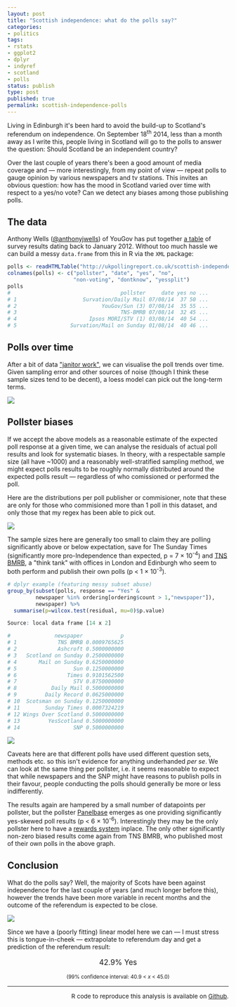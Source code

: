```yaml
---
layout: post
title: "Scottish independence: what do the polls say?"
categories:
- politics
tags:
- rstats
- ggplot2
- dplyr
- indyref
- scotland
- polls
status: publish
type: post
published: true
permalink: scottish-independence-polls
---
```


Living in Edinburgh it's been hard to avoid the build-up to Scotland's referendum on independence. On September 18<sup>th</sup> 2014, less than a month away as I write this, people living in Scotland will go to the polls to answer the question: Should Scotland be an independent country?

Over the last couple of years there's been a good amount of media coverage and &mdash; more interestingly, from my point of view &mdash; repeat polls to gauge opinion by various newspapers and tv stations. This invites an obvious question: how has the mood in Scotland varied over time with respect to a yes/no vote? Can we detect any biases among those publishing polls.

## The data

Anthony Wells ([@anthonyjwells](https://twitter.com/anthonyjwells)) of YouGov has put together [a table](http://ukpollingreport.co.uk/scottish-independence-referendum) of survey results dating back to January 2012. Without too much hassle we can build a messy `data.frame` from this in R via the `XML` package:

```r
polls <- readHTMLTable("http://ukpollingreport.co.uk/scottish-independence-referendum", skip.rows=1)[[1]]
colnames(polls) <- c("pollster", "date", "yes", "no",
                     "non-voting", "dontknow", "yessplit")
polls
#                                   pollster     date yes no ...
# 1                     Survation/Daily Mail 07/08/14  37 50 ...
# 2                           YouGov/Sun (3) 07/08/14  35 55 ...
# 3                                 TNS-BMRB 07/08/14  32 45 ...  
# 4                       Ipsos MORI/STV (1) 03/08/14  40 54 ...
# 5                 Survation/Mail on Sunday 01/08/14  40 46 ...
```

## Polls over time

After a bit of data ["janitor work"](http://www.nytimes.com/2014/08/18/technology/for-big-data-scientists-hurdle-to-insights-is-janitor-work.html), we can visualise the poll trends over time. Given sampling error and other sources of noise (though I think these sample sizes tend to be decent), a loess model can pick out the long-term terms.

<a href="{{ site.baseurl }}/img/indyref_trends.png" target="_blank">
<img class="imgfull" src="{{ site.baseurl }}/img/indyref_trends_thumb.png" />
</a>

## Pollster biases

If we accept the above models as a reasonable estimate of the expected poll response at a given time, we can analyse the residuals of actual poll results and look for systematic biases. In theory, with a respectable sample size (all have ~1000) and a reasonably well-stratified sampling method, we might expect polls results to be roughly normally distributed around the expected polls result &mdash; regardless of who comissioned or performed the poll.

Here are the distributions per poll publisher or commisioner, note that these are only for those who commisioned more than 1 poll in this dataset, and only those that my regex has been able to pick out.

<a href="{{ site.baseurl }}/img/indyref_YesBiasNewspapers.png" target="_blank">
<img class="imgfull" src="{{ site.baseurl }}/img/indyref_YesBiasNewspapers_thumb.png" />
</a>

The sample sizes here are generally too small to claim they are polling significantly above or below expectation, save for The Sunday Times (significantly more pro-Independence than expected, p = 7 &times; 10<sup>-4</sup>) and [TNS BMRB](http://www.tns-bmrb.co.uk/home), a "think tank" with offices in London and Edinburgh who seem to both perform and publish their own polls (p < 1 &times; 10<sup>-3</sup>).

```r
# dplyr example (featuring messy subset abuse)
group_by(subset(polls, response == "Yes" &
         newspaper %in% ordering[ordering$count > 1,"newspaper"]),
         newspaper) %>%
  summarise(p=wilcox.test(residual, mu=0)$p.value)

Source: local data frame [14 x 2]

#              newspaper            p
# 1             TNS BMRB 0.0009765625
# 2             Ashcroft 0.5000000000
# 3   Scotland on Sunday 0.2500000000
# 4       Mail on Sunday 0.6250000000
# 5                  Sun 0.1250000000
# 6                Times 0.9101562500
# 7                  STV 0.8750000000
# 8           Daily Mail 0.5000000000
# 9         Daily Record 0.0625000000
# 10  Scotsman on Sunday 0.1250000000
# 11        Sunday Times 0.0007324219
# 12 Wings Over Scotland 0.5000000000
# 13         YesScotland 0.5000000000
# 14                 SNP 0.5000000000

```

<a href="{{ site.baseurl }}/img/indyref_YesBiasPollsters.png" target="_blank">
<img class="imgright" src="{{ site.baseurl }}/img/indyref_YesBiasPollsters_tiny.png" />
</a>

Caveats here are that different polls have used different question sets, methods etc. so this isn't evidence for anything underhanded _per se_. We can look at the same thing per pollster, i.e. it seems reasonable to expect that while newspapers and the SNP might have reasons to publish polls in their favour, people conducting the polls should generally be more or less indifferently.

The results again are hampered by a small number of datapoints per pollster, but  the pollster [Panelbase](https://www.panelbase.net/index.aspx) emerges as one providing significantly yes-skewed poll results (p < 6 &times; 10<sup>-6</sup>). Interestingly they may be the only pollster here to have a [rewards system](https://www.panelbase.net/rewards.aspx) inplace. The only other significantly non-zero biased results come again from TNS BMRB, who published most of their own polls in the above graph.

## Conclusion

What do the polls say? Well, the majority of Scots have been against independence for the last couple of years (and much longer before this), however the trends have been more variable in recent months and the outcome of the referendum is expected to be close.

<a href="{{ site.baseurl }}/img/indyref_yesPercent.png" target="_blank">
<img class="imgleft" src="{{ site.baseurl }}/img/indyref_yesPercent_tiny.png" />
</a>

Since we have a (poorly fitting) linear model here we can &mdash; I must stress this is tongue-in-cheek &mdash; extrapolate to referendum day and get a prediction of the referendum result:

<p style="font-size: larger; text-align:center">42.9% Yes</p>
<p style="font-size: smaller; text-align:center;">(99% confidence interval: 40.9 < <i>x</i> < 45.0)</p>

<hr />

<p style="text-align:right; font-size: .85rem;">R code to reproduce this analysis is available on
<a href="https://github.com/blmoore/blogR" target="_blank">Github</a>.</p>

